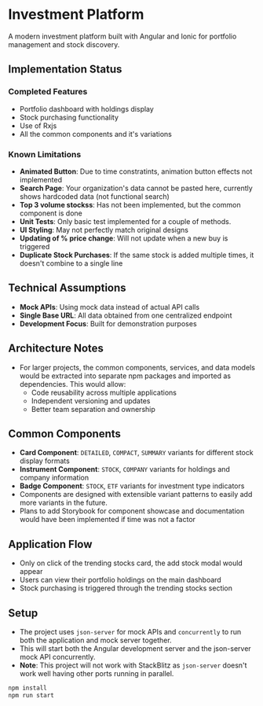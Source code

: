 # Investment Platform

A modern investment platform built with Angular and Ionic for portfolio management and stock discovery.

## Implementation Status

### Completed Features

- Portfolio dashboard with holdings display
- Stock purchasing functionality
- Use of Rxjs
- All the common components and it's variations

### Known Limitations

- **Animated Button**: Due to time constratints, animation button effects not implemented
- **Search Page**: Your organization's data cannot be pasted here, currently shows hardcoded data (not functional search)
- **Top 3 volume stockss**: Has not been implemented, but the common component is done
- **Unit Tests**: Only basic test implemented for a couple of methods.
- **UI Styling**: May not perfectly match original designs
- **Updating of % price change**: Will not update when a new buy is triggered
- **Duplicate Stock Purchases**: If the same stock is added multiple times, it doesn't combine to a single line

## Technical Assumptions

- **Mock APIs**: Using mock data instead of actual API calls
- **Single Base URL**: All data obtained from one centralized endpoint
- **Development Focus**: Built for demonstration purposes

## Architecture Notes

- For larger projects, the common components, services, and data models would be extracted into separate npm packages and imported as dependencies. This would allow:
  - Code reusability across multiple applications
  - Independent versioning and updates
  - Better team separation and ownership

## Common Components

- **Card Component**: `DETAILED`, `COMPACT`, `SUMMARY` variants for different stock display formats
- **Instrument Component**: `STOCK`, `COMPANY` variants for holdings and company information
- **Badge Component**: `STOCK`, `ETF` variants for investment type indicators
- Components are designed with extensible variant patterns to easily add more variants in the future.
- Plans to add Storybook for component showcase and documentation would have been implemented if time was not a factor

## Application Flow

- Only on click of the trending stocks card, the add stock modal would appear
- Users can view their portfolio holdings on the main dashboard
- Stock purchasing is triggered through the trending stocks section

## Setup

- The project uses `json-server` for mock APIs and `concurrently` to run both the application and mock server together.
- This will start both the Angular development server and the json-server mock API concurrently.
- **Note**: This project will not work with StackBlitz as `json-server` doesn't work well having other ports running in parallel.

```bash
npm install
npm run start
```
